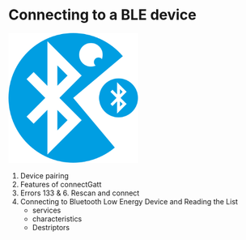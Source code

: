 Connecting to a BLE device
==========================
<img src="./images/puckman.svg" width="256px" height="256px" />
   
   1. Device pairing
   2. Features of connectGatt
   3. Errors 133 & 6. Rescan and connect
   4. Connecting to Bluetooth Low Energy Device and Reading the List
      * services
      * characteristics
      * Destriptors
